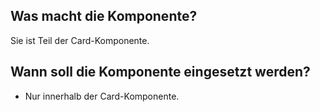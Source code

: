 
## Was macht die Komponente?
Sie ist Teil der Card-Komponente.

## Wann soll die Komponente eingesetzt werden?
* Nur innerhalb der Card-Komponente.
